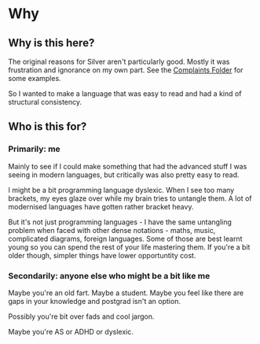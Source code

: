 Why
===


Why is this here?
-----------------

The original reasons for Silver aren't particularly good.
Mostly it was frustration and ignorance on my own part.
See the [Complaints Folder](./2024-03-01%20-%20complaints%20folder.md) for some examples.

So I wanted to make a language that was easy to read and had a kind of structural consistency.



Who is this for?
----------------

### Primarily: me

Mainly to see if I could make something that had the advanced stuff I was seeing in modern languages, but critically was also pretty easy to read.

I might be a bit programming language dyslexic.
When I see too many brackets, my eyes glaze over while my brain tries to untangle them.
A lot of modernised languages have gotten rather bracket heavy.

But it's not just programming languages - I have the same untangling problem when faced with other dense notations - maths, music, complicated diagrams, foreign languages.
Some of those are best learnt young so you can spend the rest of your life mastering them.
If you're a bit older though, simpler things have lower opportuntity cost.


### Secondarily: anyone else who might be a bit like me

Maybe you're an old fart. Maybe a student. Maybe you feel like there are gaps in your knowledge and postgrad isn't an option.

Possibly you're bit over fads and cool jargon.

Maybe you're AS or ADHD or dyslexic.